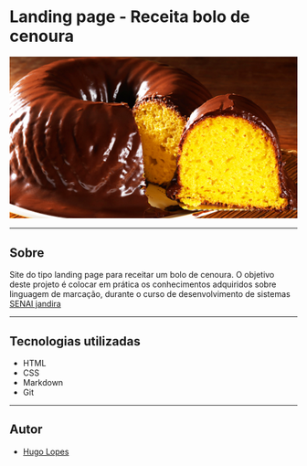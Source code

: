 # Landing page - Receita bolo de cenoura

![](./img/bolo-de-cenoura.jpg)

---

## Sobre
Site do tipo landing page para receitar um bolo de cenoura. O objetivo deste projeto é colocar em prática os conhecimentos adquiridos sobre linguagem de marcação, durante o curso de desenvolvimento de sistemas [SENAI jandira](https://sp.senai.br/unidade/jandira/)

---

## Tecnologias utilizadas
- HTML
- CSS
- Markdown
- Git

---

## Autor 
- [Hugo Lopes](https://www.linkedin.com/in/hugo-lopes-souza-a25b9122a/)

